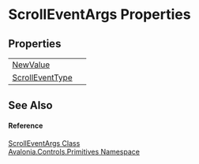 # ScrollEventArgs Properties




## Properties
<table>
<tr>
<td><a href="P_Avalonia_Controls_Primitives_ScrollEventArgs_NewValue">NewValue</a></td>
<td> </td>
</tr>
<tr>
<td><a href="P_Avalonia_Controls_Primitives_ScrollEventArgs_ScrollEventType">ScrollEventType</a></td>
<td> </td>
</tr>
</table>

## See Also


#### Reference
<a href="T_Avalonia_Controls_Primitives_ScrollEventArgs">ScrollEventArgs Class</a>  
<a href="N_Avalonia_Controls_Primitives">Avalonia.Controls.Primitives Namespace</a>  

